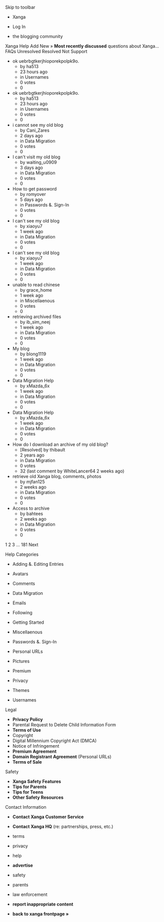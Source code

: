 Skip to toolbar

*   Xanga

*   Log In

*   the blogging community

Xanga Help Add New » **Most recently discussed** questions about Xanga… FAQs Unresolved Resolved Not Support

*   ok uebrbgtkerjhioporekpolpk9o.
    *   by ha513
    *   23 hours ago
    *   in Usernames
    *   0 votes
    *   0
*   ok uebrbgtkerjhioporekpolpk9o.
    *   by ha513
    *   23 hours ago
    *   in Usernames
    *   0 votes
    *   0
*   i cannot see my old blog
    *   by Cani\_Zares
    *   2 days ago
    *   in Data Migration
    *   0 votes
    *   0
*   I can't visit my old blog
    *   by waiting\_u0909
    *   3 days ago
    *   in Data Migration
    *   0 votes
    *   0
*   How to get password
    *   by romyover
    *   5 days ago
    *   in Passwords &. Sign-In
    *   0 votes
    *   0
*   I can't see my old blog
    *   by xiaoyu7
    *   1 week ago
    *   in Data Migration
    *   0 votes
    *   0
*   I can't see my old blog
    *   by xiaoyu7
    *   1 week ago
    *   in Data Migration
    *   0 votes
    *   0
*   unable to read chinese
    *   by grace\_home
    *   1 week ago
    *   in Miscellaenous
    *   0 votes
    *   0
*   retrieving archived files
    *   by ib\_sim\_neej
    *   1 week ago
    *   in Data Migration
    *   0 votes
    *   0
*   My blog
    *   by blong1119
    *   1 week ago
    *   in Data Migration
    *   0 votes
    *   0
*   Data Migration Help
    *   by xMazda\_6x
    *   1 week ago
    *   in Data Migration
    *   0 votes
    *   0
*   Data Migration Help
    *   by xMazda\_6x
    *   1 week ago
    *   in Data Migration
    *   0 votes
    *   0
*   How do I download an archive of my old blog?
    *   \[Resolved\] by thibault
    *   2 years ago
    *   in Data Migration
    *   0 votes
    *   32 (last comment by WhiteLancer64 2 weeks ago)
*   retrieve old Xanga blog, comments, photos
    *   by mjfan125
    *   2 weeks ago
    *   in Data Migration
    *   0 votes
    *   0
*   Access to archive
    *   by bahtees
    *   2 weeks ago
    *   in Data Migration
    *   0 votes
    *   0

1 2 3 ... 181 Next

Help Categories

*   Adding &. Editing Entries
*   Avatars
*   Comments
*   Data Migration
*   Emails
*   Following
*   Getting Started
*   Miscellaenous

*   Passwords &. Sign-In
*   Personal URLs
*   Pictures
*   Premium
*   Privacy
*   Themes
*   Usernames

Legal

*   **Privacy Policy**
*   Parental Request to Delete Child Information Form
*   **Terms of Use**
*   Copyright
*   Digital Millennium Copyright Act (DMCA)
*   Notice of Infringement
*   **Premium Agreement**
*   **Domain Registrant Agreement** (Personal URLs)
*   **Terms of Sale**

Safety

*   **Xanga Safety Features**
*   **Tips for Parents**
*   **Tips for Teens**
*   **Other Safety Resources**

Contact Information

*   **Contact Xanga Customer Service**
*   **Contact Xanga HQ** (re: partnerships, press, etc.)

*   terms
*   privacy
*   help
*   **advertise**

*   safety
*   parents
*   law enforcement
*   **report inappropriate content**

*   **back to xanga frontpage »**